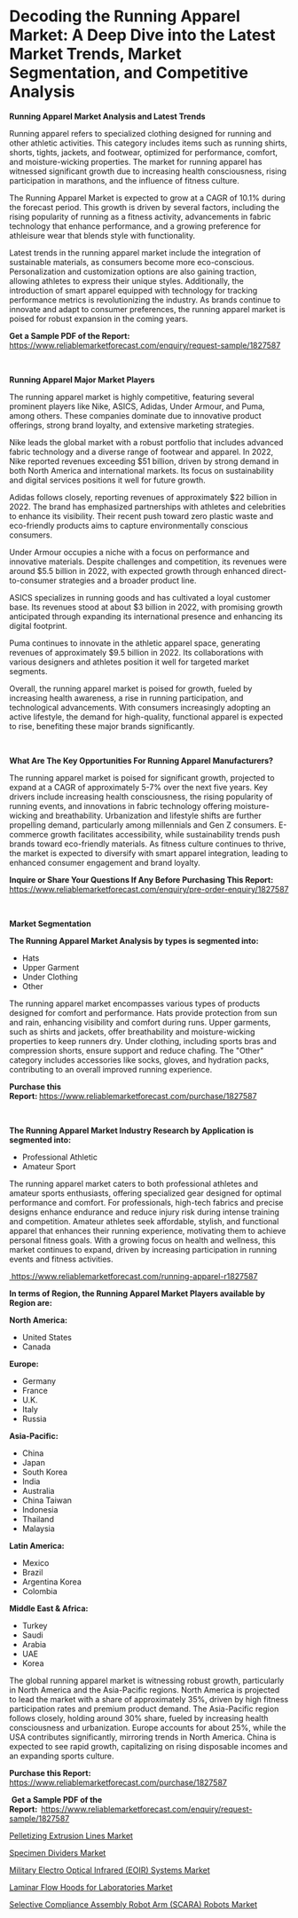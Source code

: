 <p><h1>Decoding the Running Apparel Market: A Deep Dive into the Latest Market Trends, Market Segmentation, and Competitive Analysis</h1></p><p><strong>Running Apparel Market Analysis and Latest Trends</strong></p>
<p><p>Running apparel refers to specialized clothing designed for running and other athletic activities. This category includes items such as running shirts, shorts, tights, jackets, and footwear, optimized for performance, comfort, and moisture-wicking properties. The market for running apparel has witnessed significant growth due to increasing health consciousness, rising participation in marathons, and the influence of fitness culture.</p><p>The Running Apparel Market is expected to grow at a CAGR of 10.1% during the forecast period. This growth is driven by several factors, including the rising popularity of running as a fitness activity, advancements in fabric technology that enhance performance, and a growing preference for athleisure wear that blends style with functionality. </p><p>Latest trends in the running apparel market include the integration of sustainable materials, as consumers become more eco-conscious. Personalization and customization options are also gaining traction, allowing athletes to express their unique styles. Additionally, the introduction of smart apparel equipped with technology for tracking performance metrics is revolutionizing the industry. As brands continue to innovate and adapt to consumer preferences, the running apparel market is poised for robust expansion in the coming years.</p></p>
<p><strong>Get a Sample PDF of the Report:&nbsp;</strong> <a href="https://www.reliablemarketforecast.com/enquiry/request-sample/1827587?utm_campaign=3572&utm_medium=2&utm_source=Github&utm_content=ia&utm_term=05042025&utm_id=running-apparel">https://www.reliablemarketforecast.com/enquiry/request-sample/1827587</a></p>
<p>&nbsp;</p>
<p><strong>Running Apparel Major Market Players</strong></p>
<p><p>The running apparel market is highly competitive, featuring several prominent players like Nike, ASICS, Adidas, Under Armour, and Puma, among others. These companies dominate due to innovative product offerings, strong brand loyalty, and extensive marketing strategies.</p><p>Nike leads the global market with a robust portfolio that includes advanced fabric technology and a diverse range of footwear and apparel. In 2022, Nike reported revenues exceeding $51 billion, driven by strong demand in both North America and international markets. Its focus on sustainability and digital services positions it well for future growth.</p><p>Adidas follows closely, reporting revenues of approximately $22 billion in 2022. The brand has emphasized partnerships with athletes and celebrities to enhance its visibility. Their recent push toward zero plastic waste and eco-friendly products aims to capture environmentally conscious consumers.</p><p>Under Armour occupies a niche with a focus on performance and innovative materials. Despite challenges and competition, its revenues were around $5.5 billion in 2022, with expected growth through enhanced direct-to-consumer strategies and a broader product line.</p><p>ASICS specializes in running goods and has cultivated a loyal customer base. Its revenues stood at about $3 billion in 2022, with promising growth anticipated through expanding its international presence and enhancing its digital footprint.</p><p>Puma continues to innovate in the athletic apparel space, generating revenues of approximately $9.5 billion in 2022. Its collaborations with various designers and athletes position it well for targeted market segments.</p><p>Overall, the running apparel market is poised for growth, fueled by increasing health awareness, a rise in running participation, and technological advancements. With consumers increasingly adopting an active lifestyle, the demand for high-quality, functional apparel is expected to rise, benefiting these major brands significantly.</p></p>
<p>&nbsp;</p>
<p><strong>What Are The Key Opportunities For Running Apparel Manufacturers?</strong></p>
<p><p>The running apparel market is poised for significant growth, projected to expand at a CAGR of approximately 5-7% over the next five years. Key drivers include increasing health consciousness, the rising popularity of running events, and innovations in fabric technology offering moisture-wicking and breathability. Urbanization and lifestyle shifts are further propelling demand, particularly among millennials and Gen Z consumers. E-commerce growth facilitates accessibility, while sustainability trends push brands toward eco-friendly materials. As fitness culture continues to thrive, the market is expected to diversify with smart apparel integration, leading to enhanced consumer engagement and brand loyalty.</p></p>
<p><strong>Inquire or Share Your Questions If Any Before Purchasing This Report:</strong> <a href="https://www.reliablemarketforecast.com/enquiry/pre-order-enquiry/1827587?utm_campaign=3572&utm_medium=2&utm_source=Github&utm_content=ia&utm_term=05042025&utm_id=running-apparel">https://www.reliablemarketforecast.com/enquiry/pre-order-enquiry/1827587</a></p>
<p>&nbsp;</p>
<p><strong>Market Segmentation</strong></p>
<p><strong>The Running Apparel Market Analysis by types is segmented into:</strong></p>
<p><ul><li>Hats</li><li>Upper Garment</li><li>Under Clothing</li><li>Other</li></ul></p>
<p><p>The running apparel market encompasses various types of products designed for comfort and performance. Hats provide protection from sun and rain, enhancing visibility and comfort during runs. Upper garments, such as shirts and jackets, offer breathability and moisture-wicking properties to keep runners dry. Under clothing, including sports bras and compression shorts, ensure support and reduce chafing. The "Other" category includes accessories like socks, gloves, and hydration packs, contributing to an overall improved running experience.</p></p>
<p><strong>Purchase this Report:&nbsp;</strong><a href="https://www.reliablemarketforecast.com/purchase/1827587?utm_campaign=3572&utm_medium=2&utm_source=Github&utm_content=ia&utm_term=05042025&utm_id=running-apparel">https://www.reliablemarketforecast.com/purchase/1827587</a></p>
<p>&nbsp;</p>
<p><strong>The Running Apparel Market Industry Research by Application is segmented into:</strong></p>
<p><ul><li>Professional Athletic</li><li>Amateur Sport</li></ul></p>
<p><p>The running apparel market caters to both professional athletes and amateur sports enthusiasts, offering specialized gear designed for optimal performance and comfort. For professionals, high-tech fabrics and precise designs enhance endurance and reduce injury risk during intense training and competition. Amateur athletes seek affordable, stylish, and functional apparel that enhances their running experience, motivating them to achieve personal fitness goals. With a growing focus on health and wellness, this market continues to expand, driven by increasing participation in running events and fitness activities.</p></p>
<p><a href="https://www.reliablemarketforecast.com/running-apparel-r1827587?utm_campaign=3572&utm_medium=2&utm_source=Github&utm_content=ia&utm_term=05042025&utm_id=running-apparel">&nbsp;https://www.reliablemarketforecast.com/running-apparel-r1827587</a></p>
<p><strong>In terms of Region, the Running Apparel Market Players available by Region are:</strong></p>
<p>
    <p> <strong> North America: </strong>
        <ul>
            <li>United States</li>
            <li>Canada</li>
        </ul>
        </p> 
    <p> <strong> Europe: </strong>
        <ul>
            <li>Germany</li>
            <li>France</li>
            <li>U.K.</li>
            <li>Italy</li>
            <li>Russia</li>
        </ul>
        </p> 
    <p> <strong> Asia-Pacific: </strong>
        <ul>
            <li>China</li>
            <li>Japan</li>
            <li>South Korea</li>
            <li>India</li>
            <li>Australia</li>
            <li>China Taiwan</li>
            <li>Indonesia</li>
            <li>Thailand</li>
            <li>Malaysia</li>
        </ul>
        </p> 
    <p> <strong> Latin America: </strong>
        <ul>
            <li>Mexico</li>
            <li>Brazil</li>
            <li>Argentina Korea</li>
            <li>Colombia</li>
        </ul>
        </p> 
    <p> <strong> Middle East & Africa: </strong>
        <ul>
            <li>Turkey</li>
            <li>Saudi</li>
            <li>Arabia</li>
            <li>UAE</li>
            <li>Korea</li>
        </ul>
    </p>
    </p>
<p><p>The global running apparel market is witnessing robust growth, particularly in North America and the Asia-Pacific regions. North America is projected to lead the market with a share of approximately 35%, driven by high fitness participation rates and premium product demand. The Asia-Pacific region follows closely, holding around 30% share, fueled by increasing health consciousness and urbanization. Europe accounts for about 25%, while the USA contributes significantly, mirroring trends in North America. China is expected to see rapid growth, capitalizing on rising disposable incomes and an expanding sports culture.</p></p>
<p><strong>Purchase this Report: </strong><a href="https://www.reliablemarketforecast.com/purchase/1827587?utm_campaign=3572&utm_medium=2&utm_source=Github&utm_content=ia&utm_term=05042025&utm_id=running-apparel">https://www.reliablemarketforecast.com/purchase/1827587</a></p>
<p>&nbsp;<strong>Get a Sample PDF of the Report:&nbsp;&nbsp;</strong><a href="https://www.reliablemarketforecast.com/enquiry/request-sample/1827587?utm_campaign=3572&utm_medium=2&utm_source=Github&utm_content=ia&utm_term=05042025&utm_id=running-apparel">https://www.reliablemarketforecast.com/enquiry/request-sample/1827587</a></p>
<p><strong></strong></p>
<p><p><a href="https://www.linkedin.com/pulse/research-examination-onthe-pelletizing-extrusion-lines-marketsize-iwnde?utm_campaign=3572&utm_medium=2&utm_source=Github&utm_content=ia&utm_term=05042025&utm_id=running-apparel">Pelletizing Extrusion Lines Market</a></p><p><a href="https://www.linkedin.com/pulse/report-specimen-dividers-market-rapid-expansion-cagr-88-trends-mqxie?utm_campaign=3572&utm_medium=2&utm_source=Github&utm_content=ia&utm_term=05042025&utm_id=running-apparel">Specimen Dividers Market</a></p><p><a href="https://www.linkedin.com/pulse/military-electro-optical-infrared-eoir-systems-market-gqlse?utm_campaign=3572&utm_medium=2&utm_source=Github&utm_content=ia&utm_term=05042025&utm_id=running-apparel">Military Electro Optical Infrared (EOIR) Systems Market</a></p><p><a href="https://www.linkedin.com/pulse/revenue-analysis-demand-forecast-laminar-flow-hoods-laboratories-s4zke?utm_campaign=3572&utm_medium=2&utm_source=Github&utm_content=ia&utm_term=05042025&utm_id=running-apparel">Laminar Flow Hoods for Laboratories Market</a></p><p><a href="https://www.linkedin.com/pulse/detailed-market-study-global-selective-compliance-assembly-tjlee?utm_campaign=3572&utm_medium=2&utm_source=Github&utm_content=ia&utm_term=05042025&utm_id=running-apparel">Selective Compliance Assembly Robot Arm (SCARA) Robots Market</a></p></p>